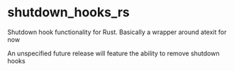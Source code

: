 # shutdown_hooks_rs
Shutdown hook functionality for Rust. Basically a wrapper around atexit for now

An unspecified future release will feature the ability to remove shutdown hooks